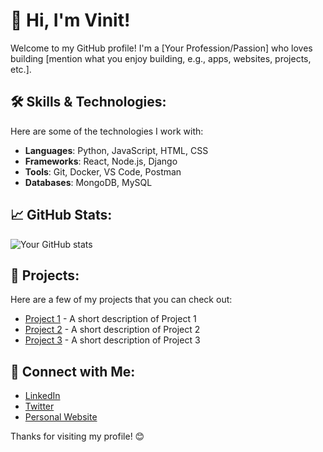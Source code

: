 # 👋 Hi, I'm Vinit!

Welcome to my GitHub profile! I'm a [Your Profession/Passion] who loves building [mention what you enjoy building, e.g., apps, websites, projects, etc.].

## 🛠️ Skills & Technologies:
Here are some of the technologies I work with:

- **Languages**: Python, JavaScript, HTML, CSS
- **Frameworks**: React, Node.js, Django
- **Tools**: Git, Docker, VS Code, Postman
- **Databases**: MongoDB, MySQL

## 📈 GitHub Stats:
![Your GitHub stats](https://github-readme-stats.vercel.app/api?username=your-username&show_icons=true&hide_title=true&count_private=true)

## 🚀 Projects:
Here are a few of my projects that you can check out:

- [Project 1](https://github.com/your-username/project-1) - A short description of Project 1
- [Project 2](https://github.com/your-username/project-2) - A short description of Project 2
- [Project 3](https://github.com/your-username/project-3) - A short description of Project 3

## 🔗 Connect with Me:
- [LinkedIn](https://www.linkedin.com/in/your-linkedin-profile)
- [Twitter](https://twitter.com/your-twitter-profile)
- [Personal Website](https://your-website.com)

Thanks for visiting my profile! 😊
